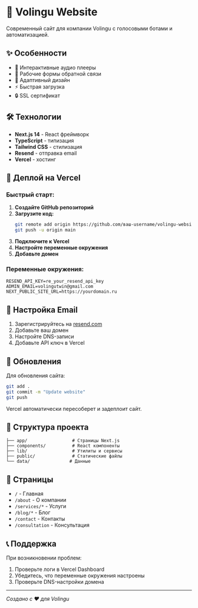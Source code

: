 # 🚀 Volingu Website

Современный сайт для компании Volingu с голосовыми ботами и автоматизацией.

## ✨ **Особенности**

- 🎵 Интерактивные аудио плееры
- 📧 Рабочие формы обратной связи
- 📱 Адаптивный дизайн
- ⚡ Быстрая загрузка
- 🔒 SSL сертификат

## 🛠 **Технологии**

- **Next.js 14** - React фреймворк
- **TypeScript** - типизация
- **Tailwind CSS** - стилизация
- **Resend** - отправка email
- **Vercel** - хостинг

## 🚀 **Деплой на Vercel**

### **Быстрый старт:**

1. **Создайте GitHub репозиторий**
2. **Загрузите код:**
   ```bash
   git remote add origin https://github.com/ваш-username/volingu-website.git
   git push -u origin main
   ```
3. **Подключите к Vercel**
4. **Настройте переменные окружения**
5. **Добавьте домен**

### **Переменные окружения:**

```env
RESEND_API_KEY=re_your_resend_api_key
ADMIN_EMAIL=volingutwin@gmail.com
NEXT_PUBLIC_SITE_URL=https://yourdomain.ru
```

## 📧 **Настройка Email**

1. Зарегистрируйтесь на [resend.com](https://resend.com)
2. Добавьте ваш домен
3. Настройте DNS-записи
4. Добавьте API ключ в Vercel

## 🔄 **Обновления**

Для обновления сайта:
```bash
git add .
git commit -m "Update website"
git push
```

Vercel автоматически пересоберет и задеплоит сайт.

## 📁 **Структура проекта**

```
├── app/                 # Страницы Next.js
├── components/          # React компоненты
├── lib/                 # Утилиты и сервисы
├── public/              # Статические файлы
└── data/               # Данные
```

## 🎯 **Страницы**

- `/` - Главная
- `/about` - О компании
- `/services/*` - Услуги
- `/blog/*` - Блог
- `/contact` - Контакты
- `/consultation` - Консультация

## 📞 **Поддержка**

При возникновении проблем:
1. Проверьте логи в Vercel Dashboard
2. Убедитесь, что переменные окружения настроены
3. Проверьте DNS-настройки домена

---
*Создано с ❤️ для Volingu*
